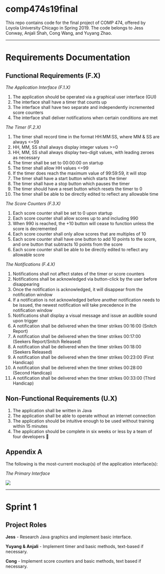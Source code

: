 # comp474s19final
This repo contains code for the final project of COMP 474, offered by Loyola University Chicago in Spring 2019. The code belongs to Jess Conway, Anjali Shah, Cong Wang, and Yuyang Zhao.

---
# Requirements Documentation
## Functional Requirements (F.X)
*The Application Interface (F.1.X)*
  1. The application should be operated via a graphical user interface (GUI)
  2. The interface shall have a timer that counts up
  3. The interface shall have two separate and independently incremented score counters
  4. The interface shall deliver notifications when certain conditions are met

*The Timer (F.2.X)*
  1. The timer shall record time in the format HH:MM:SS, where MM & SS are always <=59
  2. HH, MM, SS shall always display integer values >=0
  3. HH, MM, SS shall always display two-digit values, with leading zeroes as necessary
  4. The timer shall be set to 00:00:00 on startup
  5. The timer shall allow HH values <=99
  6. If the timer does reach the maximum value of 99:59:59, it will stop
  7. The timer shall have a start button which starts the timer
  8. The timer shall have a stop button which pauses the timer
  9. The timer should have a reset button which resets the timer to 0
  10. The timer shall be able to be directly edited to reflect any allowable time

*The Score Counters (F.3.X)*
  1. Each score counter shall be set to 0 upon startup
  2. Each score counter shall allow scores up to and including 990
  3. When 990 is reached, the +10 button will cease to function unless the score is decremented
  4. Each score counter shall only allow scores that are multiples of 10
  5. Each score counter shall have one button to add 10 points to the score, and one button that subtracts 10 points from the score
  6. Each score counter shall be able to be directly edited to reflect any allowable score

*The Notifications (F.4.X)*
  1. Notifications shall not affect states of the timer or score counters
  2. Notifications shall be acknowledged via button-click by the user before disappearing
  3. Once the notification is acknowledged, it will disappear from the notification window
  4. If a notification is not acknowledged before another notification needs to be issued, the newest notification will take precedence in the notification window
  5. Notifications shall display a visual message and issue an audible sound upon trigger
  6. A notification shall be delivered when the timer strikes 00:16:00 (Snitch Report)
  7. A notification shall be delivered when the timer strikes 00:17:00 (Seekers Report/Snitch Released)
  8. A notification shall be delivered when the timer strikes 00:18:00 (Seekers Released)
  9. A notification shall be delivered when the timer strikes 00:23:00 (First Handicap)
  10. A notification shall be delivered when the timer strikes 00:28:00 (Second Handicap)
  11. A notification shall be delivered when the timer strikes 00:33:00 (Third Handicap)

## Non-Functional Requirements (U.X)
  1. The application shall be written in Java
  2. The application shall be able to operate without an internet connection
  3. The application should be intuitive enough to be used without training within 15 minutes
  4. The application should be complete in six weeks or less by a team of four developers

## Appendix A
The following is the most-current mockup(s) of the application interface(s):

*The Primary Interface*

![](https://docs.google.com/drawings/d/sNWsLeWmKPSBR9fFCZ26ULQ/image?w=341&h=202&rev=257&ac=1&parent=1Di4C-ljlBX7sI4iNHnmsX2p94pMSmGGvsUq-GMB_iIg)

---
# Sprint 1
## Project Roles
**Jess** - Research Java graphics and implement basic interface.

**Yuyang & Anjali** - Implement timer and basic methods, text-based if necessary.

**Cong** - Implement score counters and basic methods, text based if necessary.
